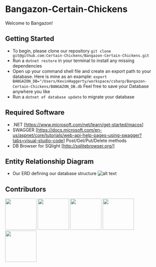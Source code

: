 # Bangazon-Certain-Chickens
Welcome to Bangazon!  
## Getting Started
- To begin, please clone our repository ```git clone git@github.com:Certain-Chickens/Bangazon-Certain-Chickens.git```
- Run a ```dotnet restore``` in your terminal to install any missing dependencies
- Open up your command shell file and create an export path to your database.  Here is mine as an example: ``` export BANGAZON_DB="/Users/KevinHaggerty/workspace/csharp/Bangazon-Certain-Chickens/BANGAZON_DB.db ```
Feel free to save your Database anywhere you like
- Run a ```dotnet ef database update``` to migrate your database

## Required Software
- .NET [https://www.microsoft.com/net/learn/get-started/macos]
- SWAGGER [https://docs.microsoft.com/en-us/aspnet/core/tutorials/web-api-help-pages-using-swagger?tabs=visual-studio-code] Post/Get/Put/Delete methods
- DB Browser for SQlight [http://sqlitebrowser.org/]

## Entity Relationship Diagram
- Our ERD defining our database structure
![alt text](http://i67.tinypic.com/jv28er.png)

## Contributors 
<a href="https://github.com/mmcpher2" target="_blank"> <img src="https://avatars0.githubusercontent.com/u/32435000?s=400&v=4" width="100px"></a> 
<a href="https://github.com/Greg-Turner" target="_blank"> <img src="https://avatars3.githubusercontent.com/u/31353577?s=460&v=4" width="100px"></a>
<a href="https://github.com/leahduvic" target="_blank"> <img src="https://avatars3.githubusercontent.com/u/32464818?s=460&v=4" width="100px"></a>
<a href="https://github.com/MidbossK" target="_blank"> <img src="https://avatars2.githubusercontent.com/u/31857691?s=460&v=4" width="100px"></a>
<a href="https://github.com/kghaggerty" target="_blank"> <img src="https://avatars1.githubusercontent.com/u/31331361?s=460&v=4" width="100px"></a>

